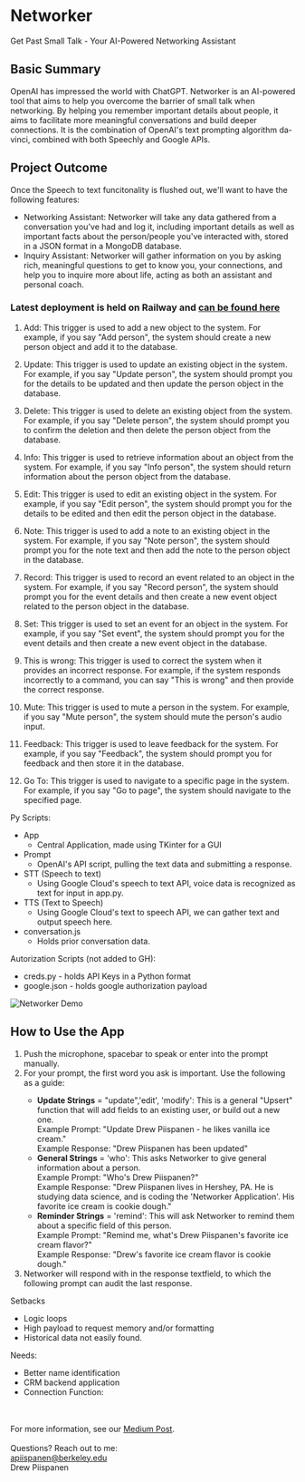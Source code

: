 # Networker
Get Past Small Talk - Your AI-Powered Networking Assistant

## Basic Summary
OpenAI has impressed the world with ChatGPT. Networker is an AI-powered tool that aims to help you overcome the barrier of small talk when networking. By helping you remember important details about people, it aims to facilitate more meaningful conversations and build deeper connections. It is the combination of OpenAI's text prompting algorithm da-vinci, combined with both Speechly and Google APIs. 

## Project Outcome
Once the Speech to text funcitonality is flushed out, we'll want to have the following features:
- Networking Assistant: Networker will take any data gathered from a conversation you've had and log it, including important details as well as important facts about the person/people you've interacted with, stored in a JSON format in a MongoDB database.
- Inquiry Assistant: Networker will gather information on you by asking rich, meaningful questions to get to know you, your connections, and help you to inquire more about life, acting as both an assistant and personal coach.

### Latest deployment is held on Railway and [can be found here](https://networker.up.railway.app/)

1. Add: This trigger is used to add a new object to the system. For example, if you say "Add person", the system should create a new person object and add it to the database.

2. Update: This trigger is used to update an existing object in the system. For example, if you say "Update person", the system should prompt you for the details to be updated and then update the person object in the database.

3. Delete: This trigger is used to delete an existing object from the system. For example, if you say "Delete person", the system should prompt you to confirm the deletion and then delete the person object from the database.

4. Info: This trigger is used to retrieve information about an object from the system. For example, if you say "Info person", the system should return information about the person object from the database.

5. Edit: This trigger is used to edit an existing object in the system. For example, if you say "Edit person", the system should prompt you for the details to be edited and then edit the person object in the database.

6. Note: This trigger is used to add a note to an existing object in the system. For example, if you say "Note person", the system should prompt you for the note text and then add the note to the person object in the database.

7. Record: This trigger is used to record an event related to an object in the system. For example, if you say "Record person", the system should prompt you for the event details and then create a new event object related to the person object in the database.

8. Set: This trigger is used to set an event for an object in the system. For example, if you say "Set event", the system should prompt you for the event details and then create a new event object in the database.

9. This is wrong: This trigger is used to correct the system when it provides an incorrect response. For example, if the system responds incorrectly to a command, you can say "This is wrong" and then provide the correct response.

10. Mute: This trigger is used to mute a person in the system. For example, if you say "Mute person", the system should mute the person's audio input.

11. Feedback: This trigger is used to leave feedback for the system. For example, if you say "Feedback", the system should prompt you for feedback and then store it in the database.

12. Go To: This trigger is used to navigate to a specific page in the system. For example, if you say "Go to page", the system should navigate to the specified page.



Py Scripts: 
- App
  - Central Application, made using TKinter for a GUI
- Prompt
  - OpenAI's API script, pulling the text data and submitting a response.
- STT (Speech to text)
  - Using Google Cloud's speech to text API, voice data is recognized as text for input in app.py. 
- TTS (Text to Speech)
  - Using Google Cloud's text to speech API, we can gather text and output speech here.
- conversation.js
  - Holds prior conversation data.

Autorization Scripts (not added to GH):
- creds.py - holds API Keys in a Python format
- google.json - holds google authorization payload

![Networker Demo](https://miro.medium.com/v2/resize:fit:1400/format:webp/1*1vw8y19iIVxi4UXhwbKLhA.png)
<h2>How to Use the App</h2>
      <p><ol><li>Push the microphone, spacebar to speak or enter into the prompt manually.</li>
          <li>For your prompt, the first word you ask is important. Use the following as a guide:</li>
        <ul><li><b>Update Strings</b> = "update",'edit', 'modify': This is a general "Upsert" function that will add fields to an existing user, or build out a new one. <br>Example Prompt: "Update Drew Piispanen - he likes vanilla ice cream." <br>Example Response: "Drew Piispanen has been updated"</li>
      <li><b>General Strings</b> = 'who': This asks Networker to give general information about a person. <br>Example Prompt: "Who's Drew Piispanen?"<br>Example Response: "Drew Piispanen lives in Hershey, PA. He is studying data science, and is coding the 'Networker Application'. His favorite ice cream is cookie dough."</li>
      <li><b>Reminder Strings</b> = 'remind': This will ask Networker to remind them about a specific field of this person. <br>Example Prompt: "Remind me, what's Drew Piispanen's favorite ice cream flavor?" <br>Example Response: "Drew's favorite ice cream flavor is cookie dough."</li></ul>
      <li>Networker will respond with in the response textfield, to which the following prompt can audit the last response.</li>
      </ol></p>


Setbacks
- Logic loops
- High payload to request memory and/or formatting
- Historical data not easily found.

Needs: 
- Better name identification
- CRM backend application 
- Connection Function:
 
<br><br>
For more information, see our [Medium Post](https://medium.com/@andrewpiispanen/the-networker-project-cc8765c25f50).
<br><br>
Questions? Reach out to me:<br>
apiispanen@berkeley.edu<br>
Drew Piispanen